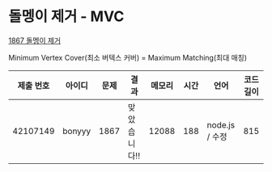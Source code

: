 # 돌멩이 제거 - MVC

[1867 돌멩이 제거](https://www.acmicpc.net/problem/1867)

Minimum Vertex Cover(최소 버텍스 커버)
= Maximum Matching(최대 매칭)

| 제출 번호 | 아이디 | 문제 | 결과         | 메모리 | 시간 | 언어           | 코드 길이 |
| --------- | ------ | ---- | ------------ | ------ | ---- | -------------- | --------- |
| 42107149  | bonyyy | 1867 | 맞았습니다!! | 12088  | 188  | node.js / 수정 | 815       |
